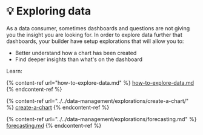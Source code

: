 # 💡 Exploring data

As a data consumer, sometimes dashboards and questions are not giving you the insight you are looking for. In order to explore data further that dashboards, your builder have setup explorations that will allow you to:

* Better understand how a chart has been created
* Find deeper insights than what's on the dashboard

Learn:

{% content-ref url="how-to-explore-data.md" %}
[how-to-explore-data.md](how-to-explore-data.md)
{% endcontent-ref %}

{% content-ref url="../../data-management/explorations/create-a-chart/" %}
[create-a-chart](../../data-management/explorations/create-a-chart/)
{% endcontent-ref %}

{% content-ref url="../../data-management/explorations/forecasting.md" %}
[forecasting.md](../../data-management/explorations/forecasting.md)
{% endcontent-ref %}
